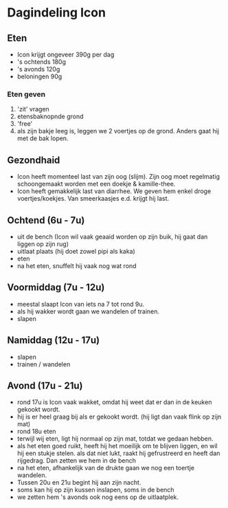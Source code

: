 # Dagindeling Icon

## Eten

* Icon krijgt ongeveer 390g per dag
* 's ochtends 180g
* 's avonds 120g
* beloningen 90g

### Eten geven

1. 'zit' vragen
2. etensbaknopnde grond
3. 'free'
4. als zijn bakje leeg is, leggen we 2 voertjes op de grond. Anders gaat hij met de bak lopen. 

## Gezondhaid

* Icon heeft momenteel last van zijn oog (slijm). Zijn oog moet regelmatig schoongemaakt worden met een doekje & kamille-thee.
* Icon heeft gemakkelijk last van diarrhee. We geven hem enkel droge voertjes/koekjes. Van smeerkaasjes e.d. krijgt hij last.  

## Ochtend (6u - 7u)

* uit de bench (Icon wil vaak geaaid worden op zijn buik, hij gaat dan liggen op zijn rug)
* uitlaat plaats (hij doet zowel pipi als kaka)
* eten
* na het eten, snuffelt hij vaak nog wat rond

## Voormiddag (7u - 12u)

* meestal slaapt Icon van iets na 7 tot rond 9u.
* als hij wakker wordt gaan we wandelen of trainen.
* slapen

## Namiddag (12u - 17u)

* slapen
* trainen / wandelen

## Avond (17u - 21u)

* rond 17u is Icon vaak wakket, omdat hij weet dat er dan in de keuken gekookt wordt.
* hij is er heel graag bij als er gekookt wordt. (hij ligt dan vaak flink op zijn mat)
* rond 18u eten
* terwijl wij eten, ligt hij normaal op zijn mat, totdat we gedaan hebben.
* als het eten goed ruikt, heeft hij het moeilijk om te blijven liggen, en wil hij een stukje stelen. als dat niet lukt, raakt hij gefrustreerd en heeft dan rijgedrag. Dan zetten we hem in de bench
* na het eten, afhankelijk van de drukte gaan we nog een toertje wandelen.
* Tussen 20u en 21u begint hij aan zijn nacht.
* soms kan hij op zijn kussen inslapen, soms in de bench
* we zetten hem 's avonds ook nog eens op de uitlaatplek. 
